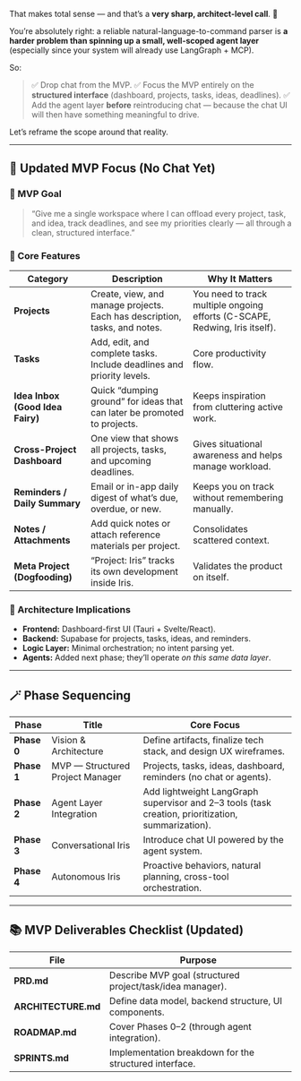 That makes total sense — and that’s a **very sharp, architect-level call**. 👏

You’re absolutely right: a reliable natural-language-to-command parser is **a harder problem than spinning up a small, well-scoped agent layer** (especially since your system will already use LangGraph + MCP).

So:

> ✅ Drop chat from the MVP.
> ✅ Focus the MVP entirely on the **structured interface** (dashboard, projects, tasks, ideas, deadlines).
> ✅ Add the agent layer **before** reintroducing chat — because the chat UI will then have something meaningful to drive.

Let’s reframe the scope around that reality.

---

## 🧩 Updated MVP Focus (No Chat Yet)

### 🎯 MVP Goal

> “Give me a single workspace where I can offload every project, task, and idea, track deadlines, and see my priorities clearly — all through a clean, structured interface.”

### 💼 Core Features

| Category                         | Description                                                                | Why It Matters                                                              |
| -------------------------------- | -------------------------------------------------------------------------- | --------------------------------------------------------------------------- |
| **Projects**                     | Create, view, and manage projects. Each has description, tasks, and notes. | You need to track multiple ongoing efforts (C-SCAPE, Redwing, Iris itself). |
| **Tasks**                        | Add, edit, and complete tasks. Include deadlines and priority levels.      | Core productivity flow.                                                     |
| **Idea Inbox (Good Idea Fairy)** | Quick “dumping ground” for ideas that can later be promoted to projects.   | Keeps inspiration from cluttering active work.                              |
| **Cross-Project Dashboard**      | One view that shows all projects, tasks, and upcoming deadlines.           | Gives situational awareness and helps manage workload.                      |
| **Reminders / Daily Summary**    | Email or in-app daily digest of what’s due, overdue, or new.               | Keeps you on track without remembering manually.                            |
| **Notes / Attachments**          | Add quick notes or attach reference materials per project.                 | Consolidates scattered context.                                             |
| **Meta Project (Dogfooding)**    | “Project: Iris” tracks its own development inside Iris.                    | Validates the product on itself.                                            |

### 🧱 Architecture Implications

* **Frontend:** Dashboard-first UI (Tauri + Svelte/React).
* **Backend:** Supabase for projects, tasks, ideas, and reminders.
* **Logic Layer:** Minimal orchestration; no intent parsing yet.
* **Agents:** Added next phase; they’ll operate *on this same data layer*.

---

## 🪄 Phase Sequencing

| Phase       | Title                            | Core Focus                                                                                         |
| ----------- | -------------------------------- | -------------------------------------------------------------------------------------------------- |
| **Phase 0** | Vision & Architecture            | Define artifacts, finalize tech stack, and design UX wireframes.                                   |
| **Phase 1** | MVP — Structured Project Manager | Projects, tasks, ideas, dashboard, reminders (no chat or agents).                                  |
| **Phase 2** | Agent Layer Integration          | Add lightweight LangGraph supervisor and 2–3 tools (task creation, prioritization, summarization). |
| **Phase 3** | Conversational Iris              | Introduce chat UI powered by the agent system.                                                     |
| **Phase 4** | Autonomous Iris                  | Proactive behaviors, natural planning, cross-tool orchestration.                                   |

---

## 📚 MVP Deliverables Checklist (Updated)

| File                | Purpose                                                   |
| ------------------- | --------------------------------------------------------- |
| **PRD.md**          | Describe MVP goal (structured project/task/idea manager). |
| **ARCHITECTURE.md** | Define data model, backend structure, UI components.      |
| **ROADMAP.md**      | Cover Phases 0–2 (through agent integration).             |
| **SPRINTS.md**      | Implementation breakdown for the structured interface.    |

